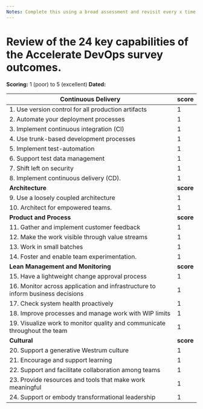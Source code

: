 ```yaml
---
Notes: Complete this using a broad assessment and revisit every x time period (a time in keeping with the pace of the organisation, e.g. 6 months or 2 years)
---
```


# Review of the 24 key capabilities of the Accelerate DevOps survey outcomes.

**Scoring:** 1 (poor) to 5 (excellent)
**Dated:** 

| **Continuous Delivery** | **score** |
| --- | --- |
| 1. Use version control for all production artifacts | 1 |
| 2. Automate your deployment processes | 1 |
| 3. Implement continuous integration (CI) | 1 |
| 4. Use trunk-based development processes | 1 |
| 5. Implement test-automation | 1 |
| 6. Support test data management | 1 |
| 7. Shift left on security | 1 |
| 8. Implement continuous delivery (CD). | 1 |
| **Architecture** | **score** |
| 9. Use a loosely coupled architecture | 1 |
| 10. Architect for empowered teams. | 1 |
| **Product and Process** | **score** |
| 11. Gather and implement customer feedback | 1 |
| 12. Make the work visible through value streams | 1 |
| 13. Work in small batches | 1 |
| 14. Foster and enable team experimentation. | 1 |
| **Lean Management and Monitoring** | **score** |
| 15. Have a lightweight change approval process | 1 |
| 16. Monitor across application and infrastructure to inform business decisions | 1 |
| 17. Check system health proactively | 1 |
| 18. Improve processes and manage work with WIP limits | 1 |
| 19. Visualize work to monitor quality and communicate throughout the team | 1 |
| **Cultural** | **score** |
| 20. Support a generative Westrum culture | 1 |
| 21. Encourage and support learning | 1 |
| 22. Support and facilitate collaboration among teams | 1 |
| 23. Provide resources and tools that make work meaningful | 1 |
| 24. Support or embody transformational leadership | 1 |
